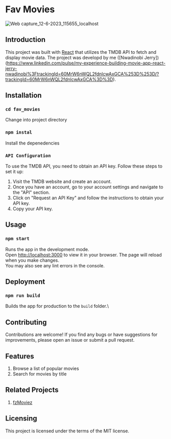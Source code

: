# Fav Movies

![Web capture_12-6-2023_115655_localhost](https://github.com/fernandojerry/fav_movies/assets/110991183/c9e6d8a7-f327-4a19-9e32-1c267082e335)

## Introduction
This project was built with [React](https://fernandojerry.github.io/fav_movies/) that utilizes the TMDB API to fetch and display movie data. The project was developd by me ([Nwadinobi Jerry])(https://www.linkedin.com/pulse/my-experience-building-movie-app-react-jerry-nwadinobi%3FtrackingId=60MrW6nWQL2fdnlcwAxGCA%253D%253D/?trackingId=60MrW6nWQL2fdnlcwAxGCA%3D%3D).

## Installation

### `cd fav_movies`
Change into project directory
### `npm instal`
Install the depenedencies
### `API Configuration`
To use the TMDB API, you need to obtain an API key. Follow these steps to set it up:

1.  Visit the TMDB website and create an account.
2.  Once you have an account, go to your account settings and navigate to the "API" section.
3.  Click on "Request an API Key" and follow the instructions to obtain your API key.
4.  Copy your API key.

## Usage

### `npm start`
Runs the app in the development mode.\
Open [http://localhost:3000](http://localhost:3000) to view it in your browser.
The page will reload when you make changes.\
You may also see any lint errors in the console.

## Deployment

### `npm run build`
Builds the app for production to the `build` folder.\

## Contributing
Contributions are welcome! If you find any bugs or have suggestions for improvements, please open an issue or submit a pull request.

## Features
1.  Browse a list of popular movies
2.  Search for movies by title

## Related Projects
1.  [fzMoviez](https://fzmovies.net/)

## Licensing
This project is licensed under the terms of the MIT license.
